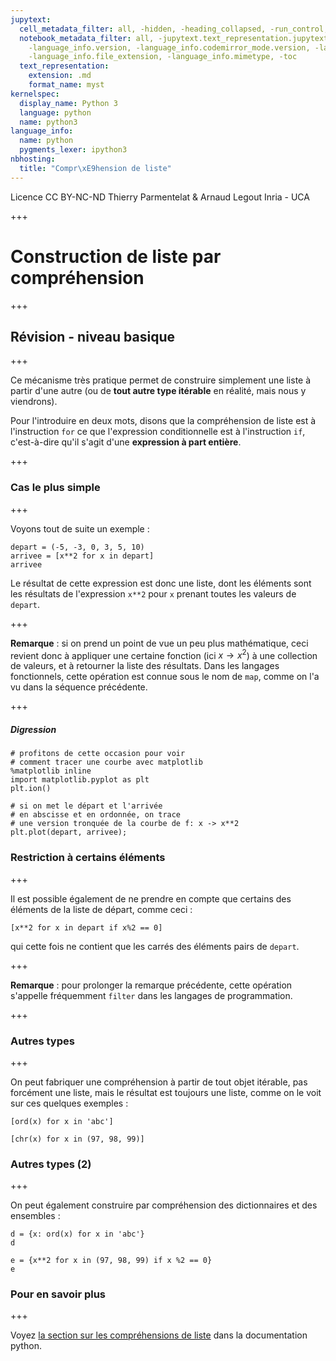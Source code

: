 ```yaml
---
jupytext:
  cell_metadata_filter: all, -hidden, -heading_collapsed, -run_control, -trusted
  notebook_metadata_filter: all, -jupytext.text_representation.jupytext_version, -jupytext.text_representation.format_version,
    -language_info.version, -language_info.codemirror_mode.version, -language_info.codemirror_mode,
    -language_info.file_extension, -language_info.mimetype, -toc
  text_representation:
    extension: .md
    format_name: myst
kernelspec:
  display_name: Python 3
  language: python
  name: python3
language_info:
  name: python
  pygments_lexer: ipython3
nbhosting:
  title: "Compr\xE9hension de liste"
---
```


<div class="licence">
<span>Licence CC BY-NC-ND</span>
<span>Thierry Parmentelat &amp; Arnaud Legout</span>
<span>Inria - UCA</span>
</div>

+++

# Construction de liste par compréhension

+++

## Révision - niveau basique

+++

Ce mécanisme très pratique permet de construire simplement une liste à partir d'une autre (ou de **tout autre type itérable** en réalité, mais nous y viendrons).

Pour l'introduire en deux mots, disons que la compréhension de liste est à l'instruction `for` ce que l'expression conditionnelle est à l'instruction  `if`, c'est-à-dire qu'il s'agit d'une **expression à part entière**.

+++

### Cas le plus simple

+++

Voyons tout de suite un exemple :

```{code-cell} ipython3
depart = (-5, -3, 0, 3, 5, 10)
arrivee = [x**2 for x in depart]
arrivee
```

Le résultat de cette expression est donc une liste, dont les éléments sont les résultats de l'expression `x**2` pour `x` prenant toutes les valeurs de `depart`.

+++

**Remarque** : si on prend un point de vue un peu plus mathématique, ceci revient donc à appliquer une certaine fonction (ici $x \rightarrow x^2$) à une collection de valeurs, et à retourner la liste des résultats. Dans les langages fonctionnels, cette opération est connue sous le nom de `map`, comme on l'a vu dans la séquence précédente.

+++

##### Digression

```{code-cell} ipython3
# profitons de cette occasion pour voir 
# comment tracer une courbe avec matplotlib
%matplotlib inline
import matplotlib.pyplot as plt
plt.ion()
```

```{code-cell} ipython3
# si on met le départ et l'arrivée 
# en abscisse et en ordonnée, on trace
# une version tronquée de la courbe de f: x -> x**2
plt.plot(depart, arrivee);
```

### Restriction à certains éléments

+++

Il est possible également de ne prendre en compte que certains des éléments de la liste de départ, comme ceci :

```{code-cell} ipython3
[x**2 for x in depart if x%2 == 0]
```

qui cette fois ne contient que les carrés des éléments pairs de `depart`.

+++

**Remarque** : pour prolonger la remarque précédente, cette opération s'appelle fréquemment `filter` dans les langages de programmation.

+++

### Autres types

+++

On peut fabriquer une compréhension à partir de tout objet itérable, pas forcément une liste, mais le résultat est toujours une liste, comme on le voit sur ces quelques exemples :

```{code-cell} ipython3
[ord(x) for x in 'abc']
```

```{code-cell} ipython3
[chr(x) for x in (97, 98, 99)]
```

### Autres types (2)

+++

On peut également construire par compréhension des dictionnaires et des ensembles :

```{code-cell} ipython3
d = {x: ord(x) for x in 'abc'}
d
```

```{code-cell} ipython3
e = {x**2 for x in (97, 98, 99) if x %2 == 0}
e
```

### Pour en savoir plus

+++

Voyez [la section sur les compréhensions de liste](https://docs.python.org/3/tutorial/datastructures.html#list-comprehensions) dans la documentation python.
